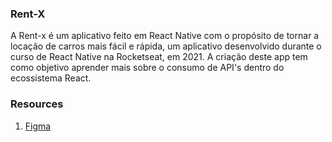 ### Rent-X

A Rent-x é um aplicativo feito em React Native com o propósito de tornar a locação de carros mais fácil e rápida, um aplicativo desenvolvido durante o curso de React Native na Rocketseat, em 2021. A criação deste app tem como objetivo aprender mais sobre o consumo de API's dentro do ecossistema React.

### Resources

1. [Figma](https://www.figma.com/file/4ojyGi2mGuQaGK0sUHMAqB/RentX-Ignite?node-id=0:1)